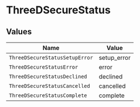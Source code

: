 # ThreeDSecureStatus


## Values

| Name                           | Value                          |
| ------------------------------ | ------------------------------ |
| `ThreeDSecureStatusSetupError` | setup_error                    |
| `ThreeDSecureStatusError`      | error                          |
| `ThreeDSecureStatusDeclined`   | declined                       |
| `ThreeDSecureStatusCancelled`  | cancelled                      |
| `ThreeDSecureStatusComplete`   | complete                       |